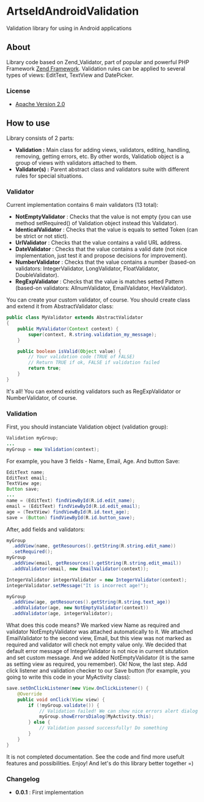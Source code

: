 ArtseldAndroidValidation
========================

Validation library for using in Android applications

About
-----

Library code based on Zend_Validator, part of popular and powerful PHP Framework [Zend Framework](http://framework.zend.com).
Validation rules can be applied to several types of views: EditText, TextView and DatePicker.

### License

* [Apache Version 2.0](http://www.apache.org/licenses/LICENSE-2.0.html)

How to use
----------

Library consists of 2 parts:
-   **Validation :** Main class for adding views, validators, editing, handling, removing, getting errors, etc. By other words, Validatiob object is a group of views with validators attached to them.
-   **Validator(s) :** Parent abstract class and validators suite with different rules for special situations.

### Validator

Current implementation contains 6 main validators (13 total):
+   **NotEmptyValidator** : Checks that the value is not empty (you can use method setRequired() of Validation object instead this Validator).
+   **IdenticalValidator** : Checks that the value is equals to setted Token (can be strict or not stict).
+   **UrlValidator** : Checks that the value contains a valid URL address.
+   **DateValidator** : Checks that the value contains a valid date (not nice implementation, just test it and propose decisions for improvement).
+   **NumberValidator** : Checks that the value contains a number (based-on validators: IntegerValidator, LongValidator, FloatValidator, DoubleValidator).
+   **RegExpValidator** : Checks that the value is matches setted Pattern (based-on validators: AllnumValidator, EmailValidator, HexValidator).

You can create your custom validator, of course. You should create class and extend it from AbstractValidator class:

``` java
public class MyValidator extends AbstractValidator
{
    public MyValidator(Context context) {
        super(context, R.string.validation_my_message);
    }

    public boolean isValid(Object value) {
        // Your validation code (TRUE of FALSE)
        // Return TRUE if ok, FALSE if validation failed
        return true;
    }
}
```

It's all! You can extend existing validators such as RegExpValidator or NumberValidator, of course.
    
### Validation

First, you should instanciate Validation object (validation group):

``` java
Validation myGroup;
...
myGroup = new Validation(context);
```

For example, you have 3 fields - Name, Email, Age. And button Save:

``` java
EditText name;
EditText email;
TextView age;
Button save;
...
name = (EditText) findViewById(R.id.edit_name);
email = (EditText) findViewById(R.id.edit_email);
age = (TextView) findViewById(R.id.text_age);
save = (Button) findViewById(R.id.button_save);
```

After, add fields and validators:

``` java
myGroup
  .addView(name, getResources().getString(R.string.edit_name))
  .setRequired();
myGroup
  .addView(email, getResources().getString(R.string.edit_email))
  .addValidator(email, new EmailValidator(context));

IntegerValidator integerValidator = new IntegerValidator(context);
integerValidator.setMessage("It is incorrect age!");

myGroup
  .addView(age, getResources().getString(R.string.text_age))
  .addValidator(age, new NotEmptyValidator(context))
  .addValidator(age, integerValidator);
```

What does this code means? We marked view Name as required and validator NotEmptyValidator was attached automatically to it.
We attached EmailValidator to the second view, Email, but this view was not marked as required and validator will check not empty value only.
We decided that default error message of IntegerValidator is not nice in current situtation and set custom message.
And we added NotEmptyValidator (it is the same as setting view as required, you remember).
Ok! Now, the last step.
Add click listener and validation checker to our Save button (for example, you going to write this code in your MyActivity class):

``` java
save.setOnClickListener(new View.OnClickListener() {
    @Override
    public void onClick(View view) {
        if (!myGroup.validate()) {
            // Validation failed! We can show nice errors alert dialog
            myGroup.showErrorsDialog(MyActivity.this);
        } else {
            // Validation passed successfully! Do something
        }
    }
}
```

It is not completed documentation. See the code and find more usefult features and possibilities.
Enjoy! And let's do this library better together =)

### Changelog

+   **0.0.1** : First implementation
